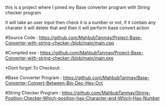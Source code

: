 this is a project where I joined my Base converter program with String checker program

It will take an user input
then check it is a number or not, if it contain any charater it will delete that and then
it will perform base convert action

#Source Code : https://github.com/MahbubTanmay/Project-Base-Converter-with-string-checker-/blob/main/main.cpp

#Compiled exe : https://github.com/MahbubTanmay/Project-Base-Converter-with-string-checker-/blob/main/main.exe


*Dont forget To Checkout:

#Base Converter Program : https://github.com/MahbubTanmay/Base-Converter-Convert-Between-Bin-Dec-Hex-Oct

#String Checker Program : https://github.com/MahbubTanmay/String-Position-Checker-Which-position-has-Character-and-Which-Has-Number

